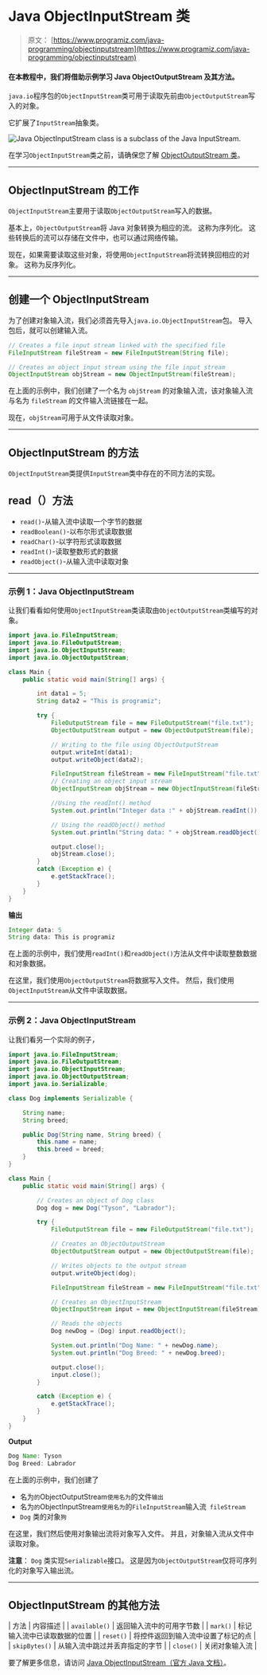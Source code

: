 # Java ObjectInputStream 类

> 原文： [https://www.programiz.com/java-programming/objectinputstream](https://www.programiz.com/java-programming/objectinputstream)

#### 在本教程中，我们将借助示例学习 Java ObjectOutputStream 及其方法。

`java.io`程序包的`ObjectInputStream`类可用于读取先前由`ObjectOutputStream`写入的对象。

它扩展了`InputStream`抽象类。

![Java ObjectInputStream class is a subclass of the Java InputStream.](img/da1447825195bd00849a7ce93f982a90.png "Java ObjectInputStream Class")

在学习`ObjectInputStream`类之前，请确保您了解 [ObjectOutputStream 类](/java-programming/objectoutputstream "Java ObjectOutputStream Class")。

* * *

## ObjectInputStream 的工作

`ObjectInputStream`主要用于读取`ObjectOutputStream`写入的数据。

基本上，`ObjectOutputStream`将 Java 对象转换为相应的流。 这称为序列化。 这些转换后的流可以存储在文件中，也可以通过网络传输。

现在，如果需要读取这些对象，将使用`ObjectInputStream`将流转换回相应的对象。 这称为反序列化。

* * *

## 创建一个 ObjectInputStream

为了创建对象输入流，我们必须首先导入`java.io.ObjectInputStream`包。 导入包后，就可以创建输入流。

```java
// Creates a file input stream linked with the specified file
FileInputStream fileStream = new FileInputStream(String file);

// Creates an object input stream using the file input stream
ObjectInputStream objStream = new ObjectInputStream(fileStream); 
```

在上面的示例中，我们创建了一个名为 `objStream` 的对象输入流，该对象输入流与名为 `fileStream` 的文件输入流链接在一起。

现在，`objStream`可用于从文件读取对象。

* * *

## ObjectInputStream 的方法

`ObjectInputStream`类提供`InputStream`类中存在的不同方法的实现。

## read（）方法

*   `read()`-从输入流中读取一个字节的数据
*   `readBoolean()`-以布尔形式读取数据
*   `readChar()`-以字符形式读取数据
*   `readInt()`-读取整数形式的数据
*   `readObject()`-从输入流中读取对象

* * *

### 示例 1：Java ObjectInputStream

让我们看看如何使用`ObjectInputStream`类读取由`ObjectOutputStream`类编写的对象。

```java
import java.io.FileInputStream;
import java.io.FileOutputStream;
import java.io.ObjectInputStream;
import java.io.ObjectOutputStream;

class Main {
    public static void main(String[] args) {

        int data1 = 5;
        String data2 = "This is programiz";

        try {
            FileOutputStream file = new FileOutputStream("file.txt");
            ObjectOutputStream output = new ObjectOutputStream(file);

            // Writing to the file using ObjectOutputStream
            output.writeInt(data1);
            output.writeObject(data2);

            FileInputStream fileStream = new FileInputStream("file.txt");
            // Creating an object input stream
            ObjectInputStream objStream = new ObjectInputStream(fileStream);

            //Using the readInt() method
            System.out.println("Integer data :" + objStream.readInt());

            // Using the readObject() method
            System.out.println("String data: " + objStream.readObject());

            output.close();
            objStream.close();
        }
        catch (Exception e) {
            e.getStackTrace();
        }
    }
} 
```

**输出**

```java
Integer data: 5
String data: This is programiz 
```

在上面的示例中，我们使用`readInt()`和`readObject()`方法从文件中读取整数数据和对象数据。

在这里，我们使用`ObjectOutputStream`将数据写入文件。 然后，我们使用`ObjectInputStream`从文件中读取数据。

* * *

### 示例 2：Java ObjectInputStream

让我们看另一个实际的例子，

```java
import java.io.FileInputStream;
import java.io.FileOutputStream;
import java.io.ObjectInputStream;
import java.io.ObjectOutputStream;
import java.io.Serializable;

class Dog implements Serializable {

    String name;
    String breed;

    public Dog(String name, String breed) {
        this.name = name;
        this.breed = breed;
    }
}

class Main {
    public static void main(String[] args) {

        // Creates an object of Dog class
        Dog dog = new Dog("Tyson", "Labrador");

        try {
            FileOutputStream file = new FileOutputStream("file.txt");

            // Creates an ObjectOutputStream
            ObjectOutputStream output = new ObjectOutputStream(file);

            // Writes objects to the output stream
            output.writeObject(dog);

            FileInputStream fileStream = new FileInputStream("file.txt");

            // Creates an ObjectInputStream
            ObjectInputStream input = new ObjectInputStream(fileStream);

            // Reads the objects
            Dog newDog = (Dog) input.readObject();

            System.out.println("Dog Name: " + newDog.name);
            System.out.println("Dog Breed: " + newDog.breed);

            output.close();
            input.close();
        }

        catch (Exception e) {
            e.getStackTrace();
        }
    }
} 
```

**Output**

```java
Dog Name: Tyson
Dog Breed: Labrador 
```

在上面的示例中，我们创建了

*   名为`的`ObjectOutputStream`使用名为`的文件`输出`
*   名为`的`ObjectInputStream`使用名为`的`FileInputStream`输入流` fileStream`
*   `Dog` 类的对象`狗`

在这里，我们然后使用对象输出流将对象写入文件。 并且，对象输入流从文件中读取对象。

**注意**： `Dog` 类实现`Serializable`接口。 这是因为`ObjectOutputStream`仅将可序列化的对象写入输出流。

* * *

## ObjectInputStream 的其他方法

| 方法 | 内容描述 |
| `available()` | 返回输入流中的可用字节数 |
| `mark()` | 标记输入流中已读取数据的位置 |
| `reset()` | 将控件返回到输入流中设置了标记的点 |
| `skipBytes()` | 从输入流中跳过并丢弃指定的字节 |
| `close()` | 关闭对象输入流 |

要了解更多信息，请访问 [Java ObjectInputStream（官方 Java 文档）](https://docs.oracle.com/javase/7/docs/api/java/io/ObjectInputStream.html "Java ObjectInputStream (official Java documentation)")。